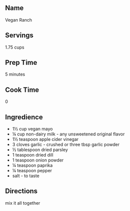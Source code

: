 ## Name

Vegan Ranch

## Servings

1.75 cups 

## Prep Time 

5 minutes 

## Cook Time 

0

## Ingredience 

* 1½ cup vegan mayo
* ¼ cup non-dairy milk - any unsweetened original flavor
* 1½ teaspoon apple cider vinegar
* 3 cloves garlic - crushed or three tbsp garlic powder
* ½ tablespoon dried parsley
* 1 teaspoon dried dill
* 1 teaspoon onion powder
* ¼ teaspoon paprika
* ¼ teaspoon pepper
* salt - to taste

## Directions

mix it all together 
